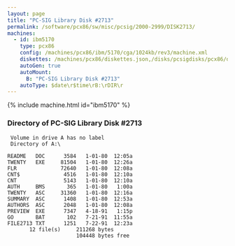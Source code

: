 ```yaml
---
layout: page
title: "PC-SIG Library Disk #2713"
permalink: /software/pcx86/sw/misc/pcsig/2000-2999/DISK2713/
machines:
  - id: ibm5170
    type: pcx86
    config: /machines/pcx86/ibm/5170/cga/1024kb/rev3/machine.xml
    diskettes: /machines/pcx86/diskettes.json,/disks/pcsigdisks/pcx86/diskettes.json
    autoGen: true
    autoMount:
      B: "PC-SIG Library Disk #2713"
    autoType: $date\r$time\rB:\rDIR\r
---
```


{% include machine.html id="ibm5170" %}

### Directory of PC-SIG Library Disk #2713

     Volume in drive A has no label
     Directory of A:\

    README   DOC      3584   1-01-80  12:05a
    TWENTY   EXE     81504   1-01-80  12:26a
    FLR              72640   1-01-80  12:08a
    CNT$              4516   1-01-80  12:10a
    CNT               5143   1-01-80  12:10a
    AUTH     BMS       365   1-01-80   1:00a
    TWENTY   ASC     31360   1-01-80  12:16a
    SUMMARY  ASC      1408   1-01-80  12:53a
    AUTHORS  ASC      2048   1-01-80  12:08a
    PREVIEW  EXE      7347   4-18-91   1:15p
    GO       BAT       102   7-21-91  11:55a
    FILE2713 TXT      1251   7-22-91  12:23a
           12 file(s)     211268 bytes
                          104448 bytes free
